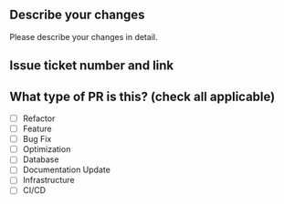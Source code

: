 ## Describe your changes
Please describe your changes in detail.

## Issue ticket number and link

## What type of PR is this? (check all applicable)

- [ ] Refactor
- [ ] Feature
- [ ] Bug Fix
- [ ] Optimization
- [ ] Database
- [ ] Documentation Update
- [ ] Infrastructure
- [ ] CI/CD
